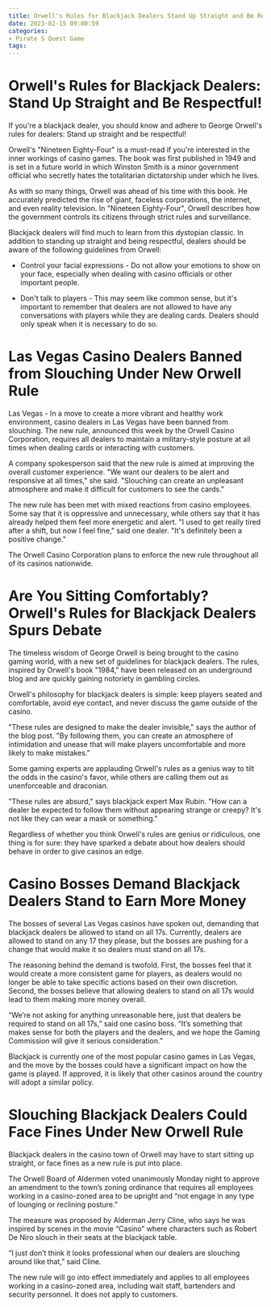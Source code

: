 ```yaml
---
title: Orwell's Rules for Blackjack Dealers Stand Up Straight and Be Respectful!
date: 2023-02-15 09:00:59
categories:
- Pirate S Quest Game
tags:
---
```



#  Orwell's Rules for Blackjack Dealers: Stand Up Straight and Be Respectful!

If you're a blackjack dealer, you should know and adhere to George Orwell's rules for dealers: Stand up straight and be respectful!

Orwell's "Nineteen Eighty-Four" is a must-read if you're interested in the inner workings of casino games. The book was first published in 1949 and is set in a future world in which Winston Smith is a minor government official who secretly hates the totalitarian dictatorship under which he lives.

As with so many things, Orwell was ahead of his time with this book. He accurately predicted the rise of giant, faceless corporations, the internet, and even reality television. In "Nineteen Eighty-Four", Orwell describes how the government controls its citizens through strict rules and surveillance.

Blackjack dealers will find much to learn from this dystopian classic. In addition to standing up straight and being respectful, dealers should be aware of the following guidelines from Orwell:

- Control your facial expressions - Do not allow your emotions to show on your face, especially when dealing with casino officials or other important people.

- Don't talk to players - This may seem like common sense, but it's important to remember that dealers are not allowed to have any conversations with players while they are dealing cards. Dealers should only speak when it is necessary to do so.

#  Las Vegas Casino Dealers Banned from Slouching Under New Orwell Rule

Las Vegas - In a move to create a more vibrant and healthy work environment, casino dealers in Las Vegas have been banned from slouching. The new rule, announced this week by the Orwell Casino Corporation, requires all dealers to maintain a military-style posture at all times when dealing cards or interacting with customers.

A company spokesperson said that the new rule is aimed at improving the overall customer experience. "We want our dealers to be alert and responsive at all times," she said. "Slouching can create an unpleasant atmosphere and make it difficult for customers to see the cards."

The new rule has been met with mixed reactions from casino employees. Some say that it is oppressive and unnecessary, while others say that it has already helped them feel more energetic and alert. "I used to get really tired after a shift, but now I feel fine," said one dealer. "It's definitely been a positive change."

The Orwell Casino Corporation plans to enforce the new rule throughout all of its casinos nationwide.

#  Are You Sitting Comfortably? Orwell's Rules for Blackjack Dealers Spurs Debate

The timeless wisdom of George Orwell is being brought to the casino gaming world, with a new set of guidelines for blackjack dealers. The rules, inspired by Orwell's book "1984," have been released on an underground blog and are quickly gaining notoriety in gambling circles.

Orwell's philosophy for blackjack dealers is simple: keep players seated and comfortable, avoid eye contact, and never discuss the game outside of the casino.

"These rules are designed to make the dealer invisible," says the author of the blog post. "By following them, you can create an atmosphere of intimidation and unease that will make players uncomfortable and more likely to make mistakes."

Some gaming experts are applauding Orwell's rules as a genius way to tilt the odds in the casino's favor, while others are calling them out as unenforceable and draconian.

"These rules are absurd," says blackjack expert Max Rubin. "How can a dealer be expected to follow them without appearing strange or creepy? It's not like they can wear a mask or something."

Regardless of whether you think Orwell's rules are genius or ridiculous, one thing is for sure: they have sparked a debate about how dealers should behave in order to give casinos an edge.

#  Casino Bosses Demand Blackjack Dealers Stand to Earn More Money

The bosses of several Las Vegas casinos have spoken out, demanding that blackjack dealers be allowed to stand on all 17s. Currently, dealers are allowed to stand on any 17 they please, but the bosses are pushing for a change that would make it so dealers must stand on all 17s.

The reasoning behind the demand is twofold. First, the bosses feel that it would create a more consistent game for players, as dealers would no longer be able to take specific actions based on their own discretion. Second, the bosses believe that allowing dealers to stand on all 17s would lead to them making more money overall.

“We’re not asking for anything unreasonable here, just that dealers be required to stand on all 17s,” said one casino boss. “It’s something that makes sense for both the players and the dealers, and we hope the Gaming Commission will give it serious consideration.”

Blackjack is currently one of the most popular casino games in Las Vegas, and the move by the bosses could have a significant impact on how the game is played. If approved, it is likely that other casinos around the country will adopt a similar policy.

#  Slouching Blackjack Dealers Could Face Fines Under New Orwell Rule

Blackjack dealers in the casino town of Orwell may have to start sitting up straight, or face fines as a new rule is put into place.

The Orwell Board of Aldermen voted unanimously Monday night to approve an amendment to the town’s zoning ordinance that requires all employees working in a casino-zoned area to be upright and “not engage in any type of lounging or reclining posture.”

The measure was proposed by Alderman Jerry Cline, who says he was inspired by scenes in the movie “Casino” where characters such as Robert De Niro slouch in their seats at the blackjack table.

“I just don’t think it looks professional when our dealers are slouching around like that,” said Cline.

The new rule will go into effect immediately and applies to all employees working in a casino-zoned area, including wait staff, bartenders and security personnel. It does not apply to customers.